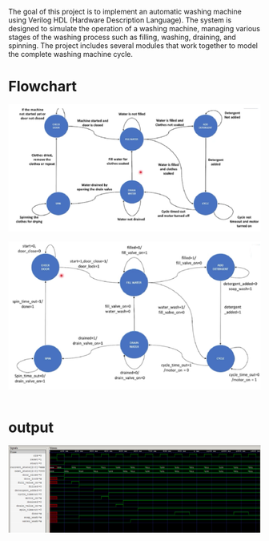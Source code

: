 The goal of this project is to implement an automatic washing machine using Verilog HDL (Hardware Description Language). The system is designed to simulate the operation of a washing machine, managing various stages of the washing process such as filling, washing, draining, and spinning. The project includes several modules that work together to model the complete washing machine cycle.

# Flowchart
![Flowchart 1](flowchar1.png)
<br>
<br>
![Flowchart 2](flowchart2.png)
<br>
<br>

# output
![output](washing_machine_output.png)

